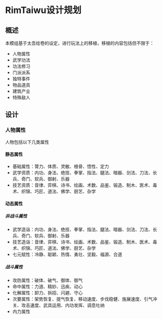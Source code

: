 # RimTaiwu设计规划

## 概述

本模组基于太吾绘卷的设定，进行玩法上的移植，移植的内容包括但不限于：

- 人物属性
- 武学功法
- 功法修习
- 门派派系
- 独特事件
- 物品道具
- 建筑产业
- 特殊敌人

## 设计

### 人物属性

人物包括以下几类属性

#### 静态属性

- 基础属性：膂力、体质、灵敏、根骨、悟性、定力
- 武学资质：内功、身法、绝技、拳掌、指法、腿法、暗器、剑法、刀法、长兵、奇门、软兵、御射、乐器
- 技艺资质：音律、弈棋、诗书、绘画、术数、品鉴、锻造、制木、医术、毒术、织锦、巧匠、道法、佛学、厨艺、杂学

#### 动态属性

##### 非战斗属性

- 武学造诣：内功、身法、绝技、拳掌、指法、腿法、暗器、剑法、刀法、长兵、奇门、软兵、御射、乐器
- 技艺造诣：音律、弈棋、诗书、绘画、术数、品鉴、锻造、制木、医术、毒术、织锦、巧匠、道法、佛学、厨艺、杂学
- 七元赋性：冷静、聪颖、热情、勇壮、坚毅、福源、合道

##### 战斗属性

- 攻防属性：破体、破气、御体、御气
- 命中属性：力道、精妙、迅疾、动心
- 化解属性：卸力、拆招、闪避、守心
- 次要属性：架势恢复、提气恢复、移动速度、步伐稳健、施展速度、引气冲关、攻击速度、武具运用、内功发挥、调息吐纳
- 内力属性


